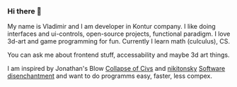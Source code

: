 ### Hi there 👋

My name is Vladimir and I am developer in Kontur company.
I like doing interfaces and ui-controls, open-source projects, functional paradigm.
I love 3d-art and game programming for fun.
Currently I learn math (culculus), CS.

You can ask me about frontend stuff, accessability and maybe 3d art things.

I am inspired by Jonathan's Blow [Collapse of Civs](https://www.youtube.com/watch?v=pW-SOdj4Kkk) and [nikitonsky](https://twitter.com/nikitonsky) [Software disenchantment](https://tonsky.me/blog/disenchantment/) and want to do programms easy, faster, less compex.
